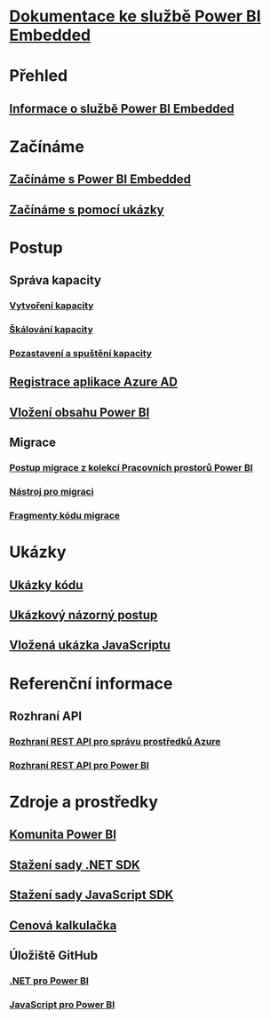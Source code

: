 # [Dokumentace ke službě Power BI Embedded](index.md)

# Přehled
## [Informace o službě Power BI Embedded](what-is-power-bi-embedded.md)

# Začínáme
## [Začínáme s Power BI Embedded](get-started.md)
## [Začínáme s pomocí ukázky](https://powerbi.microsoft.com/documentation/powerbi-developer-embed-sample-app-owns-data/)

# Postup
## Správa kapacity
### [Vytvoření kapacity](create-capacity.md)
### [Škálování kapacity](scale-capacity.md)
### [Pozastavení a spuštění kapacity](pause-start.md)
## [Registrace aplikace Azure AD](https://powerbi.microsoft.com/documentation/powerbi-developer-register-app/)
## [Vložení obsahu Power BI](https://powerbi.microsoft.com/documentation/powerbi-developer-embedding-content/)

## Migrace
### [Postup migrace z kolekcí Pracovních prostorů Power BI](migrate-from-power-bi-workspace-collections.md)
### [Nástroj pro migraci](migrate-tool.md)
### [Fragmenty kódu migrace](migrate-code-snippets.md)

# Ukázky
## [Ukázky kódu](https://github.com/Microsoft/PowerBI-Developer-Samples)
## [Ukázkový názorný postup](https://powerbi.microsoft.com/documentation/powerbi-developer-embed-sample-app-owns-data/)
## [Vložená ukázka JavaScriptu](https://microsoft.github.io/PowerBI-JavaScript/demo/)

# Referenční informace
## Rozhraní API
### [Rozhraní REST API pro správu prostředků Azure](https://docs.microsoft.com/rest/api/power-bi-embedded/)
### [Rozhraní REST API pro Power BI](https://msdn.microsoft.com/library/mt147898.aspx)

# Zdroje a prostředky
## [Komunita Power BI](http://community.powerbi.com/t5/Developer/bd-p/Developer)
## [Stažení sady .NET SDK](https://www.nuget.org/packages/Microsoft.PowerBI.Api/)
## [Stažení sady JavaScript SDK](https://www.nuget.org/packages/Microsoft.PowerBI.JavaScript/)
## [ Cenová kalkulačka](https://azure.microsoft.com/pricing/calculator/)
## Úložiště GitHub
### [.NET pro Power BI](https://github.com/Microsoft/PowerBI-CSharp)
### [JavaScript pro Power BI](https://github.com/Microsoft/PowerBI-JavaScript)



